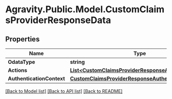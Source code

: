 # Agravity.Public.Model.CustomClaimsProviderResponseData

## Properties

Name | Type | Description | Notes
------------ | ------------- | ------------- | -------------
**OdataType** | **string** |  | [optional] 
**Actions** | [**List&lt;CustomClaimsProviderResponseAction&gt;**](CustomClaimsProviderResponseAction.md) |  | [optional] 
**AuthenticationContext** | [**CustomClaimsProviderResponseAuthenticationContext**](CustomClaimsProviderResponseAuthenticationContext.md) |  | [optional] 

[[Back to Model list]](../README.md#documentation-for-models) [[Back to API list]](../README.md#documentation-for-api-endpoints) [[Back to README]](../README.md)

